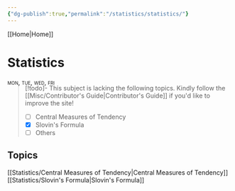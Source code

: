 ```yaml
---
{"dg-publish":true,"permalink":"/statistics/statistics/"}
---
```


[[Home\|Home]]

# Statistics

<div style="font-variant: small-caps; margin-bottom: -18px;">mon, tue, wed, fri</div>

>[!todo]- This subject is lacking the following topics. Kindly follow the [[Misc/Contributor's Guide\|Contributor's Guide]] if you'd like to improve the site!
> - [ ] Central Measures of Tendency
> - [x] Slovin's Formula
> - [ ] Others

## Topics
[[Statistics/Central Measures of Tendency\|Central Measures of Tendency]]
[[Statistics/Slovin's Formula\|Slovin's Formula]]